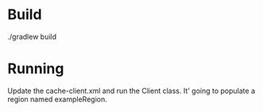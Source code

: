 # Build

./gradlew build 

# Running

Update the cache-client.xml and run the Client class. It' going to populate a region named exampleRegion. 